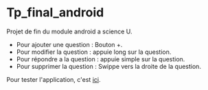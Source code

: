 # Tp_final_android
Projet de fin du module android a science U.

- Pour ajouter une question : Bouton +.
- Pour modifier la question : appuie long sur la question.
- Pour répondre a la question : appuie simple sur la question.
- Pour supprimer la question : Swippe vers la droite de la question.

Pour tester l'application, c'est [ici](https://github.com/VannSup/Tp_final_android/blob/master/app/release/ApplicationSigner.apk).
